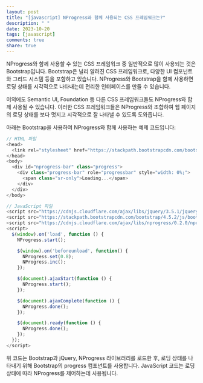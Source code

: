 ```yaml
---
layout: post
title: "[javascript] NProgress와 함께 사용되는 CSS 프레임워크는?"
description: " "
date: 2023-10-20
tags: [javascript]
comments: true
share: true
---
```


NProgress와 함께 사용할 수 있는 CSS 프레임워크 중 일반적으로 많이 사용되는 것은 Bootstrap입니다. Bootstrap은 널리 알려진 CSS 프레임워크로, 다양한 UI 컴포넌트와 그리드 시스템 등을 포함하고 있습니다. NProgress와 Bootstrap을 함께 사용하면 로딩 상태를 시각적으로 나타내는데 편리한 인터페이스를 만들 수 있습니다.

이외에도 Semantic UI, Foundation 등 다른 CSS 프레임워크들도 NProgress와 함께 사용될 수 있습니다. 이러한 CSS 프레임워크들은 NProgress와 조합하여 웹 페이지의 로딩 상태를 보다 멋지고 시각적으로 잘 나타낼 수 있도록 도와줍니다.

아래는 Bootstrap을 사용하여 NProgress와 함께 사용하는 예제 코드입니다:

```javascript
// HTML 파일
<head>
  <link rel="stylesheet" href="https://stackpath.bootstrapcdn.com/bootstrap/4.5.2/css/bootstrap.min.css" />
</head>
<body>
  <div id="nprogress-bar" class="progress">
    <div class="progress-bar" role="progressbar" style="width: 0%;">
      <span class="sr-only">Loading...</span>
    </div>
  </div>
</body>

// JavaScript 파일
<script src="https://cdnjs.cloudflare.com/ajax/libs/jquery/3.5.1/jquery.min.js"></script>
<script src="https://stackpath.bootstrapcdn.com/bootstrap/4.5.2/js/bootstrap.min.js"></script>
<script src="https://cdnjs.cloudflare.com/ajax/libs/nprogress/0.2.0/nprogress.min.js"></script>
<script>
  $(window).on('load', function () {
    NProgress.start();

    $(window).on('beforeunload', function() {
      NProgress.set(0.8);
      NProgress.inc();
    });

    $(document).ajaxStart(function () {
      NProgress.start();
    });

    $(document).ajaxComplete(function () {
      NProgress.done();
    });

    $(document).ready(function () {
      NProgress.done();
    });
  });
</script>
```

위 코드는 Bootstrap과 jQuery, NProgress 라이브러리를 로드한 후, 로딩 상태를 나타내기 위해 Bootstrap의 progress 컴포넌트를 사용합니다. JavaScript 코드는 로딩 상태에 따라 NProgress를 제어하는데 사용됩니다.
